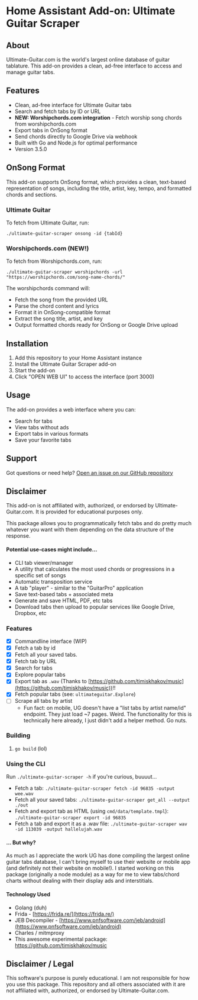 # Home Assistant Add-on: Ultimate Guitar Scraper

## About

Ultimate-Guitar.com is the world's largest online database of guitar tablature. This add-on provides a clean, ad-free interface to access and manage guitar tabs.

## Features

- Clean, ad-free interface for Ultimate Guitar tabs
- Search and fetch tabs by ID or URL
- **NEW: Worshipchords.com integration** - Fetch worship song chords from worshipchords.com
- Export tabs in OnSong format
- Send chords directly to Google Drive via webhook
- Built with Go and Node.js for optimal performance
- Version 3.5.0

## OnSong Format

This add-on supports OnSong format, which provides a clean, text-based representation of songs, including the title, artist, key, tempo, and formatted chords and sections.

### Ultimate Guitar
To fetch from Ultimate Guitar, run:
```
./ultimate-guitar-scraper onsong -id {tabId}
```

### Worshipchords.com (NEW!)
To fetch from Worshipchords.com, run:
```
./ultimate-guitar-scraper worshipchords -url "https://worshipchords.com/song-name-chords/"
```

The worshipchords command will:
- Fetch the song from the provided URL
- Parse the chord content and lyrics
- Format it in OnSong-compatible format
- Extract the song title, artist, and key
- Output formatted chords ready for OnSong or Google Drive upload

## Installation

1. Add this repository to your Home Assistant instance
2. Install the Ultimate Guitar Scraper add-on
3. Start the add-on
4. Click "OPEN WEB UI" to access the interface (port 3000)

## Usage

The add-on provides a web interface where you can:
- Search for tabs
- View tabs without ads
- Export tabs in various formats
- Save your favorite tabs

## Support

Got questions or need help? [Open an issue on our GitHub repository](https://github.com/RFC1918-hub/Hassio-Add-ons/issues)

## Disclaimer

This add-on is not affiliated with, authorized, or endorsed by Ultimate-Guitar.com. It is provided for educational purposes only.

This package allows you to programmatically fetch tabs and do pretty much whatever you want with them depending on the data structure of the response. 

#### Potential use-cases might include...

- CLI tab viewer/manager  
- A utility that calculates the most used chords or progressions in a specific set of songs  
- Automatic transposition service  
- A tab "player" - similar to the "GuitarPro" application  
- Save text-based tabs + associated meta  
- Generate and save HTML, PDF, etc tabs  
- Download tabs then upload to popular services like Google Drive, Dropbox, etc  

### Features  

- [X] Commandline interface (WIP)
- [X] Fetch a tab by id  
- [X] Fetch all your saved tabs.
- [X] Fetch tab by URL
- [X] Search for tabs  
- [X] Explore popular tabs  
- [X] Export tab as `.wav` (Thanks to [https://github.com/timiskhakov/music](https://github.com/timiskhakov/music))!!  
- [X] Fetch popular tabs (see: `ultimateguitar.Explore`)  
- [ ] Scrape all tabs by artist  
  -  Fun fact: on mobile, UG doesn't have a "list tabs by artist name/id" endpoint. They just load ~7 pages. Weird. The functionality for this is technically here already, I just didn't add a helper method. Go nuts.  

### Building  

1. `go build` (lol)  

### Using the CLI  

Run `./ultimate-guitar-scraper -h` if you're curious, buuuut...

- Fetch a tab: `./ultimate-guitar-scraper fetch -id 96835 -output wee.wav`  
- Fetch all your saved tabs: `./ultimate-guitar-scraper get_all --output ./out`  
- Fetch and export tab as HTML (using `cmd/data/template.tmpl`): `./ultimate-guitar-scraper export -id 96835`  
- Fetch a tab and export it as a .wav file: `./ultimate-guitar-scraper wav -id 113039 -output hallelujah.wav`  


#### ... But why?  

As much as I appreciate the work UG has done compiling the largest online guitar tabs database, I can't bring myself to use their website or mobile app (and definitely not their website on mobile!). I started working on this package (originally a node module) as a way for me to view tabs/chord charts without dealing with their display ads and interstitials.  


#### Technology Used

- Golang (duh)  
- Frida - [https://frida.re/](https://frida.re/)  
- JEB Decompiler - [https://www.pnfsoftware.com/jeb/android](https://www.pnfsoftware.com/jeb/android)  
- Charles / mitmproxy  
- This awesome experimental package: https://github.com/timiskhakov/music  


## Disclaimer / Legal  

This software's purpose is purely educational. I am not responsible for how you use this package. This repository and all others associated with it are not affiliated with, authorized, or endorsed by Ultimate-Guitar.com. 


